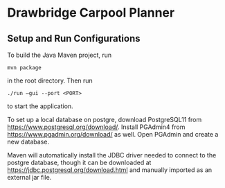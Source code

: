 # Drawbridge Carpool Planner

## Setup and Run Configurations

To build the Java Maven project, run
```
mvn package
```
in the root directory. Then run 
```
./run –gui --port <PORT>
```
to start the application.

To set up a local database on postgre, download 
PostgreSQL11 from https://www.postgresql.org/download/.
Install PGAdmin4 from https://www.pgadmin.org/download/
as well. Open PGAdmin and create a new database.

Maven will automatically install the JDBC driver needed 
to connect to the postgre database, though it can 
be downloaded at https://jdbc.postgresql.org/download.html
and manually imported as an external jar file.
